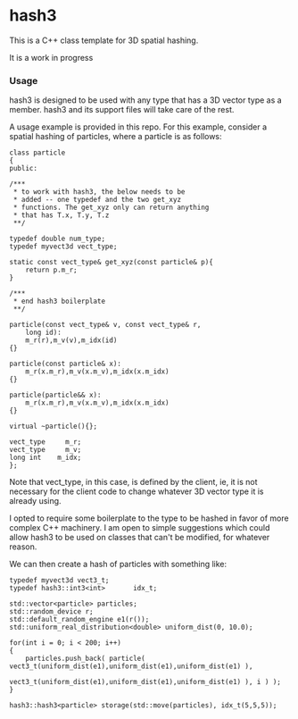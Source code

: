 # hash3

This is a C++ class template for 3D spatial hashing.

It is a work in progress

### Usage

hash3 is designed to be used with any type that has a 3D vector type as a member.  hash3 and its support files will take care of the rest.

A usage example is provided in this repo.  For this example, consider a spatial hashing of particles, where a particle is as follows:

    class particle
    {
    public:

    /***
     * to work with hash3, the below needs to be
     * added -- one typedef and the two get_xyz
     * functions. The get_xyz only can return anything
     * that has T.x, T.y, T.z
     **/

    typedef double num_type;
    typedef myvect3d vect_type;

    static const vect_type& get_xyz(const particle& p){
        return p.m_r;
    }

    /***
     * end hash3 boilerplate
     **/

    particle(const vect_type& v, const vect_type& r,
        long id):
        m_r(r),m_v(v),m_idx(id)
    {}

    particle(const particle& x):
        m_r(x.m_r),m_v(x.m_v),m_idx(x.m_idx)
    {}

    particle(particle&& x):
        m_r(x.m_r),m_v(x.m_v),m_idx(x.m_idx)
    {}

    virtual ~particle(){};

    vect_type     m_r;
    vect_type     m_v;
    long int    m_idx;
    };

Note that vect_type, in this case, is defined by the client, ie, it is not necessary for the client code to change whatever 3D vector type it is already using.

I opted to require some boilerplate to the type to be hashed in favor of more complex C++ machinery.  I am open to simple suggestions which could allow hash3 to be used on classes that can't be modified, for whatever reason.

We can then create a hash of particles with something like:

    typedef myvect3d vect3_t;
    typedef hash3::int3<int>       idx_t;

    std::vector<particle> particles;
    std::random_device r;
    std::default_random_engine e1(r());
    std::uniform_real_distribution<double> uniform_dist(0, 10.0);

    for(int i = 0; i < 200; i++)
    {
        particles.push_back( particle(  vect3_t(uniform_dist(e1),uniform_dist(e1),uniform_dist(e1) ),
                                        vect3_t(uniform_dist(e1),uniform_dist(e1),uniform_dist(e1) ), i ) );
    }

    hash3::hash3<particle> storage(std::move(particles), idx_t(5,5,5));
    
